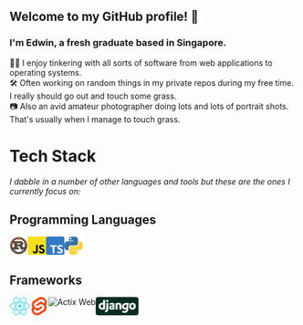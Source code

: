 ## Welcome to my GitHub profile! 👋

### I'm Edwin, a fresh graduate based in Singapore.
👩‍💻 I enjoy tinkering with all sorts of software from web applications to operating systems.  
🛠️ Often working on random things in my private repos during my free time. I really should go out and touch some grass.  
📷 Also an avid amateur photographer doing lots and lots of portrait shots. That's usually when I manage to touch grass.
 
# Tech Stack

<i>I dabble in a number of other languages and tools but these are the ones I currently focus on:</i>

## Programming Languages
[<img align="left" alt="Rust" height="32px" src="https://github.com/edwinlzs/edwinlzs/blob/main/assets/techlogos/Rust.png" />](https://github.com/rust-lang/rust)
[<img align="left" alt="JavaScript" height="32px" src="https://github.com/edwinlzs/edwinlzs/blob/main/assets/techlogos/JavaScript.svg" />](https://github.com/topics/javascript)
[<img align="left" alt="TypeScript" height="32px" src="https://github.com/edwinlzs/edwinlzs/blob/main/assets/techlogos/TypeScript.svg" />](https://github.com/microsoft/TypeScript)
[<img align="left" alt="Python" height="32px" src="https://github.com/edwinlzs/edwinlzs/blob/main/assets/techlogos/Python.svg" />](https://github.com/topics/python)
<br/><br/>

## Frameworks
[<img align="left" alt="React" height="32px" src="https://github.com/edwinlzs/edwinlzs/blob/main/assets/techlogos/React.svg" />](https://github.com/facebook/react)
[<img align="left" alt="Svelte" height="32px" src="https://raw.githubusercontent.com/github/explore/42198dc9113595ddd22cc12771bb719c8cf08b67/topics/svelte/svelte.png" />](https://github.com/sveltejs/svelte)
[<img align="left" alt="Actix Web" height="32px" src="https://actix.rs/img/logo-large.png" />](https://github.com/actix/actix-web)
[<img align="left" alt="Django" height="32px" src="https://github.com/edwinlzs/edwinlzs/blob/main/assets/techlogos/Django.svg" />](https://github.com/django/django)

<!--
**edwinlzs/edwinlzs** is a ✨ _special_ ✨ repository because its `README.md` (this file) appears on your GitHub profile.

Here are some ideas to get you started:

- 🔭 I’m currently working on ...
- 🌱 I’m currently learning ...
- 👯 I’m looking to collaborate on ...
- 🤔 I’m looking for help with ...
- 💬 Ask me about ...
- 📫 How to reach me: ...
- 😄 Pronouns: ...
- ⚡ Fun fact: ...
-->
